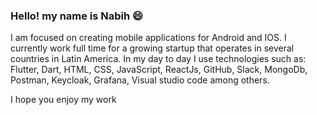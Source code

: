 ### Hello! my name is Nabih 😄

I am focused on creating mobile applications for Android and IOS. I currently work full time for a growing startup that operates in several countries in Latin America. In my day to day I use technologies such as: Flutter, Dart, HTML, CSS, JavaScript, ReactJs, GitHub, Slack, MongoDb, Postman, Keycloak, Grafana, Visual studio code among others.

I hope you enjoy my work
